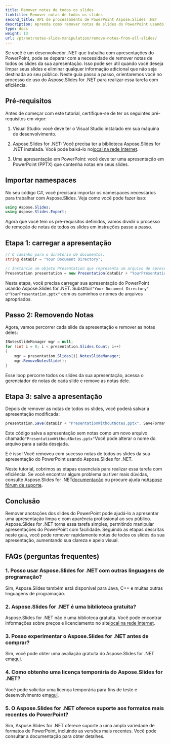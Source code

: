 ```yaml
---
title: Remover notas de todos os slides
linktitle: Remover notas de todos os slides
second_title: API de processamento de PowerPoint Aspose.Slides .NET
description: Aprenda como remover notas de slides do PowerPoint usando Aspose.Slides for .NET. Torne suas apresentações mais limpas e profissionais.
type: docs
weight: 13
url: /pt/net/notes-slide-manipulation/remove-notes-from-all-slides/
---
```


Se você é um desenvolvedor .NET que trabalha com apresentações do PowerPoint, pode se deparar com a necessidade de remover notas de todos os slides da sua apresentação. Isso pode ser útil quando você deseja limpar seus slides e eliminar qualquer informação adicional que não seja destinada ao seu público. Neste guia passo a passo, orientaremos você no processo de uso do Aspose.Slides for .NET para realizar essa tarefa com eficiência.

## Pré-requisitos

Antes de começar com este tutorial, certifique-se de ter os seguintes pré-requisitos em vigor:

1. Visual Studio: você deve ter o Visual Studio instalado em sua máquina de desenvolvimento.

2.  Aspose.Slides for .NET: Você precisa ter a biblioteca Aspose.Slides for .NET instalada. Você pode baixá-lo no[local na rede Internet](https://releases.aspose.com/slides/net/).

3. Uma apresentação em PowerPoint: você deve ter uma apresentação em PowerPoint (PPTX) que contenha notas em seus slides.

## Importar namespaces

No seu código C#, você precisará importar os namespaces necessários para trabalhar com Aspose.Slides. Veja como você pode fazer isso:

```csharp
using Aspose.Slides;
using Aspose.Slides.Export;
```

Agora que você tem os pré-requisitos definidos, vamos dividir o processo de remoção de notas de todos os slides em instruções passo a passo.

## Etapa 1: carregar a apresentação

```csharp
// O caminho para o diretório de documentos.
string dataDir = "Your Document Directory";

// Instancie um objeto Presentation que representa um arquivo de apresentação
Presentation presentation = new Presentation(dataDir + "YourPresentation.pptx");
```

 Nesta etapa, você precisa carregar sua apresentação do PowerPoint usando Aspose.Slides for .NET. Substituir`"Your Document Directory"` e`"YourPresentation.pptx"` com os caminhos e nomes de arquivos apropriados.

## Passo 2: Removendo Notas

Agora, vamos percorrer cada slide da apresentação e remover as notas deles:

```csharp
INotesSlideManager mgr = null;
for (int i = 0; i < presentation.Slides.Count; i++)
{
    mgr = presentation.Slides[i].NotesSlideManager;
    mgr.RemoveNotesSlide();
}
```

Esse loop percorre todos os slides da sua apresentação, acessa o gerenciador de notas de cada slide e remove as notas dele.

## Etapa 3: salve a apresentação

Depois de remover as notas de todos os slides, você poderá salvar a apresentação modificada:

```csharp
presentation.Save(dataDir + "PresentationWithoutNotes.pptx", SaveFormat.Pptx);
```

 Este código salva a apresentação sem notas como um novo arquivo chamado`"PresentationWithoutNotes.pptx"`Você pode alterar o nome do arquivo para a saída desejada.

E é isso! Você removeu com sucesso notas de todos os slides da sua apresentação do PowerPoint usando Aspose.Slides for .NET.

 Neste tutorial, cobrimos as etapas essenciais para realizar essa tarefa com eficiência. Se você encontrar algum problema ou tiver mais dúvidas, consulte Aspose.Slides for .NET[documentação](https://reference.aspose.com/slides/net/) ou procure ajuda no[Aspose fórum de suporte](https://forum.aspose.com/).

## Conclusão

Remover anotações dos slides do PowerPoint pode ajudá-lo a apresentar uma apresentação limpa e com aparência profissional ao seu público. Aspose.Slides for .NET torna essa tarefa simples, permitindo manipular apresentações do PowerPoint com facilidade. Seguindo as etapas descritas neste guia, você pode remover rapidamente notas de todos os slides da sua apresentação, aumentando sua clareza e apelo visual.

## FAQs (perguntas frequentes)

### 1. Posso usar Aspose.Slides for .NET com outras linguagens de programação?

Sim, Aspose.Slides também está disponível para Java, C++ e muitas outras linguagens de programação.

### 2. Aspose.Slides for .NET é uma biblioteca gratuita?

 Aspose.Slides for .NET não é uma biblioteca gratuita. Você pode encontrar informações sobre preços e licenciamento no site[local na rede Internet](https://purchase.aspose.com/buy).

### 3. Posso experimentar o Aspose.Slides for .NET antes de comprar?

 Sim, você pode obter uma avaliação gratuita do Aspose.Slides for .NET em[aqui](https://releases.aspose.com/).

### 4. Como obtenho uma licença temporária do Aspose.Slides for .NET?

 Você pode solicitar uma licença temporária para fins de teste e desenvolvimento em[aqui](https://purchase.aspose.com/temporary-license/).

### 5. O Aspose.Slides for .NET oferece suporte aos formatos mais recentes do PowerPoint?

Sim, Aspose.Slides for .NET oferece suporte a uma ampla variedade de formatos de PowerPoint, incluindo as versões mais recentes. Você pode consultar a documentação para obter detalhes.